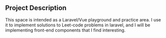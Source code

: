 ## Project Description

This space is intended as a Laravel/Vue playground and practice area. I use it to implement solutions to Leet-code problems in laravel, and I will be implementing front-end components that I find interesting.
